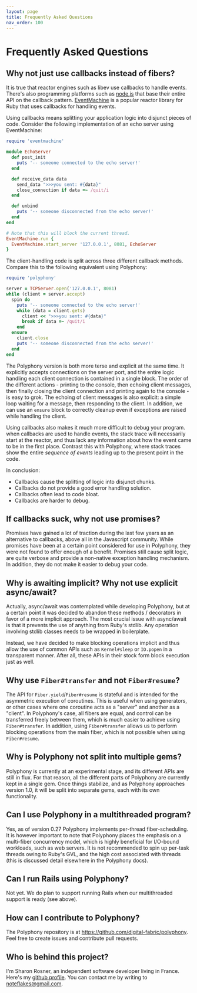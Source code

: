 ```yaml
---
layout: page
title: Frequently Asked Questions
nav_order: 100
---
```

# Frequently Asked Questions

## Why not just use callbacks instead of fibers?

It is true that reactor engines such as libev use callbacks to handle events.
There's also programming platforms such as [node.js](https://nodejs.org/) that
base their entire API on the callback pattern.
[EventMachine](https://www.rubydoc.info/gems/eventmachine/1.2.7) is a popular
reactor library for Ruby that uses callbacks for handling events.

Using callbacks means splitting your application logic into disjunct pieces of
code. Consider the following implementation of an echo server using
EventMachine:

```ruby
require 'eventmachine'

module EchoServer
  def post_init
    puts '-- someone connected to the echo server!'
  end

  def receive_data data
    send_data ">>>you sent: #{data}"
    close_connection if data =~ /quit/i
  end

  def unbind
    puts '-- someone disconnected from the echo server!'
  end
end

# Note that this will block the current thread.
EventMachine.run {
  EventMachine.start_server '127.0.0.1', 8081, EchoServer
}
```

The client-handling code is split across three different callback methods.
Compare this to the following equivalent using Polyphony:

```ruby
require 'polyphony'

server = TCPServer.open('127.0.0.1', 8081)
while (client = server.accept)
  spin do
    puts '-- someone connected to the echo server!'
    while (data = client.gets)
      client << ">>>you sent: #{data}"
      break if data =~ /quit/i
    end
  ensure
    client.close
    puts '-- someone disconnected from the echo server!'
  end
end
```

The Polyphony version is both more terse and explicit at the same time. It
explicitly accepts connections on the server port, and the entire logic handling
each client connection is contained in a single block. The order of the
different actions - printing to the console, then echoing client messages, then
finally closing the client connection and printing again to the console - is
easy to grok. The echoing of client messages is also explicit: a simple loop
waiting for a message, then responding to the client. In addition, we can use an
`ensure` block to correctly cleanup even if exceptions are raised while handling
the client.

Using callbacks also makes it much more difficult to debug your program. when
callbacks are used to handle events, the stack trace will necessarily start at
the reactor, and thus lack any information about how the event came to be in the
first place. Contrast this with Polyphony, where stack traces show the entire
_sequence of events_ leading up to the present point in the code.

In conclusion:

* Callbacks cause the splitting of logic into disjunct chunks.
* Callbacks do not provide a good error handling solution.
* Callbacks often lead to code bloat.
* Callbacks are harder to debug.

## If callbacks suck, why not use promises?

Promises have gained a lot of traction during the last few years as an  
alternative to callbacks, above all in the Javascript community. While promises
have been at a certain point considered for use in Polyphony, they were not
found to offer enough of a benefit. Promises still cause split logic, are quite
verbose and provide a non-native exception handling mechanism. In addition, they
do not make it easier to debug your code.

## Why is awaiting implicit? Why not use explicit async/await?

Actually, async/await was contemplated while developing Polyphony, but at a
certain point it was decided to abandon these methods / decorators in favor of a
more implicit approach. The most crucial issue with async/await is that it
prevents the use of anything from Ruby's stdlib. Any operation involving stdlib
classes needs to be wrapped in boilerplate.

Instead, we have decided to make blocking operations implicit and thus allow the
use of common APIs such as `Kernel#sleep` or `IO.popen` in a transparent manner.
After all, these APIs in their stock form block execution just as well.

## Why use `Fiber#transfer` and not `Fiber#resume`?

The API for `Fiber.yield`/`Fiber#resume` is stateful and is intended for the
asymmetric execution of coroutines. This is useful when using generators, or
other cases where one coroutine acts as a "server" and another as a "client". In
Polyphony's case, all fibers are equal, and control can be transferred freely
between them, which is much easier to achieve using `Fiber#transfer`. In
addition, using `Fiber#transfer` allows us to perform blocking operations from
the main fiber, which is not possible when using `Fiber#resume`.

## Why is Polyphony not split into multiple gems?

Polyphony is currently at an experimental stage, and its different APIs are
still in flux. For that reason, all the different parts of Polyphony are
currently kept in a single gem. Once things stabilize, and as Polyphony
approaches version 1.0, it will be split into separate gems, each with its own
functionality.

## Can I use Polyphony in a multithreaded program?

Yes, as of version 0.27 Polyphony implements per-thread fiber-scheduling. It is
however important to note that Polyphony places the emphasis on a multi-fiber
concurrency model, which is highly beneficial for I/O-bound workloads, such as
web servers. It is not recommended to spin up per-task threads owing to Ruby's
GVL, and the high cost associated with threads (this is discussed detail
elsewhere in the Polyphony docs).

## Can I run Rails using Polyphony?

Not yet. We do plan to support running Rails when our multithreaded support is
ready (see above).

## How can I contribute to Polyphony?

The Polyphony repository is at https://github.com/digital-fabric/polyphony. Feel
free to create issues and contribute pull requests.

## Who is behind this project?

I'm Sharon Rosner, an independent software developer living in France. Here's my
[github profile](https://github.com/ciconia). You can contact me by writing to
[noteflakes@gmail.com](mailto:ciconia@gmail.com).